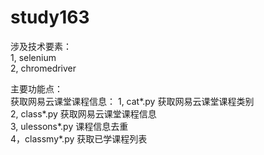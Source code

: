 # study163
涉及技术要素：  
1, selenium  
2, chromedriver  

主要功能点：  
获取网易云课堂课程信息： 
1, cat*.py 获取网易云课堂课程类别  
2, class*.py 获取网易云课堂课程信息  
3, ulessons*.py 课程信息去重  
4，classmy*.py 获取已学课程列表  

